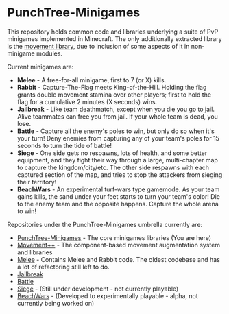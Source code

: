 # PunchTree-Minigames
This repository holds common code and libraries underlying a suite of PvP minigames implemented in Minecraft. 
The only additionally extracted library is the [movement library](https://github.com/Cxom/Movement-), due to inclusion of some aspects of it in non-minigame modules.

Current minigames are:

* **Melee** - A free-for-all minigame, first to 7 (or X) kills.
* **Rabbit** - Capture-The-Flag meets King-of-the-Hill. 
Holding the flag grants double movement stamina over other players; first to hold the flag for a cumulative 2 minutes (X seconds) wins.
* **Jailbreak** - Like team deathmatch, except when you die you go to jail. Alive teammates can free you from jail. If your whole team is dead, you lose.
* **Battle** - Capture all the enemy's poles to win, but only do so when it's your turn! Deny enemies from capturing any of your team's poles for 15 seconds to turn the tide of battle!
* **Siege** - One side gets no respawns, lots of health, and some better equipment, and they fight their way through a large, multi-chapter map to capture the kingdom/city/etc. The other side respawns with each captured section of the map, and tries to stop the attackers from sieging their territory!
* **BeachWars** - An experimental turf-wars type gamemode. As your team gains kills, the sand under your feet starts to turn your team's color! Die to the enemy team and the opposite happens. Capture the whole arena to win!

Repositories under the PunchTree-Minigames umbrella currently are:

* [PunchTree-Minigames](https://github.com/Cxom/PunchTree-Minigames) - The core minigames libraries (You are here)
* [Movement++](https://github.com/Cxom/Movement-) - The component-based movement augmentation system and libraries
* [Melee](https://github.com/Cxom/Melee2) - Contains Melee and Rabbit code. The oldest codebase and has a lot of refactoring still left to do.
* [Jailbreak](https://github.com/Cxom/Jailbreak3) 
* [Battle](https://github.com/Cxom/Battle) 
* [Siege](https://github.com/Cxom/Siege) - (Still under development - not currently playable)
* [BeachWars](https://github.com/Cxom/BeachWars) - (Developed to experimentally playable - alpha, not currently being worked on)
